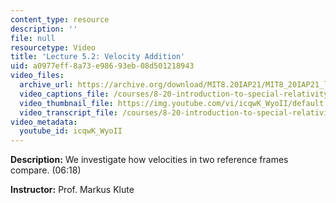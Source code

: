 ```yaml
---
content_type: resource
description: ''
file: null
resourcetype: Video
title: 'Lecture 5.2: Velocity Addition'
uid: a0977eff-8a73-e986-93eb-08d501218943
video_files:
  archive_url: https://archive.org/download/MIT8.20IAP21/MIT8_20IAP21_lec05-2_300k.mp4
  video_captions_file: /courses/8-20-introduction-to-special-relativity-january-iap-2021/05a6a24b326a560b8e9a2aa7199d4067_icqwK_WyoII.vtt
  video_thumbnail_file: https://img.youtube.com/vi/icqwK_WyoII/default.jpg
  video_transcript_file: /courses/8-20-introduction-to-special-relativity-january-iap-2021/38c1328fec1dea5303bc93039ec5109e_icqwK_WyoII.pdf
video_metadata:
  youtube_id: icqwK_WyoII
---
```


**Description:** We investigate how velocities in two reference frames compare. (06:18)

**Instructor:** Prof. Markus Klute